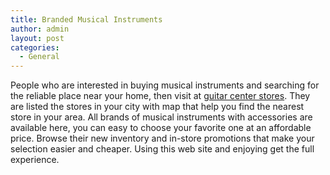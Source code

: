 ```yaml
---
title: Branded Musical Instruments
author: admin
layout: post
categories:
  - General
---
```

People who are interested in buying musical instruments and searching for the reliable place near your home, then visit at <a href="https://stores.guitarcenter.com/denver">guitar center stores</a>. They are listed the stores in your city with map that help you find the nearest store in your area. All brands of musical instruments with accessories are available here, you can easy to choose your favorite one at an affordable price. Browse their new inventory and in-store promotions that make your selection easier and cheaper. Using this web site and enjoying get the full experience.
